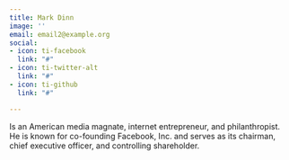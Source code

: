 ```yaml
---
title: Mark Dinn
image: ''
email: email2@example.org
social:
- icon: ti-facebook
  link: "#"
- icon: ti-twitter-alt
  link: "#"
- icon: ti-github
  link: "#"

---
```

Is an American media magnate, internet entrepreneur, and philanthropist. He is known for co-founding Facebook, Inc. and serves as its chairman, chief executive officer, and controlling shareholder.